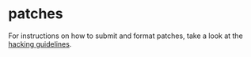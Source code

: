 patches
=======

For instructions on how to submit and format patches, take a look at
the [hacking guidelines](http://suckless.org/hacking).

